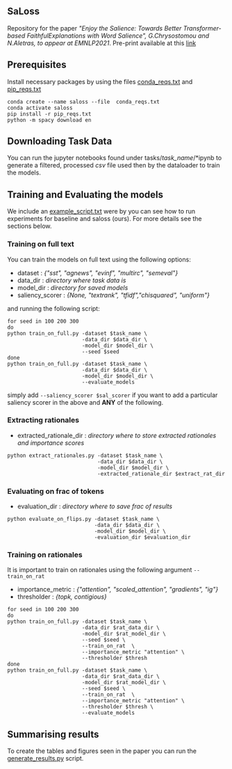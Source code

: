 ## SaLoss

Repository for the paper *"Enjoy the Salience: Towards Better Transformer-based FaithfulExplanations with Word Salience", G.Chrysostomou and N.Aletras, to appear at EMNLP2021*. Pre-print available at this [link](https://arxiv.org/pdf/*)

## Prerequisites

Install necessary packages by using the files  [conda_reqs.txt](https://github.com/GChrysostomou/sal-loss_/blob/main/conda_reqs.txt) and  [pip_reqs.txt](https://github.com/GChrysostomou/sal-loss_/blob/main/pip_reqs.txt)  

```
conda create --name saloss --file  conda_reqs.txt
conda activate saloss
pip install -r pip_reqs.txt
python -m spacy download en
```

## Downloading Task Data
You can run the jupyter notebooks found under tasks/*task_name*/\*ipynb to generate a filtered, processed *csv* file used then by the dataloader to train the models.

## Training and Evaluating the models

We include an [example_script.txt](https://github.com/GChrysostomou/sal-loss_/blob/main/example_script.txt) were by you can see how to run experiments for baseline and saloss (ours). For more details see the sections below.

### Training on full text

You can train the models on full text using the following options: 

* dataset : *{"sst", "agnews", "evinf", "multirc", "semeval"}*
* data_dir : *directory where task data is* 
* model_dir : *directory for saved models*
* saliency_scorer : *{None, "textrank", "tfidf","chisquared", "uniform"}*

and running the following script:

``` 
for seed in 100 200 300
do
python train_on_full.py -dataset $task_name \
                        -data_dir $data_dir \
                        -model_dir $model_dir \ 
                        --seed $seed 
done
python train_on_full.py -dataset $task_name \
                        -data_dir $data_dir \
                        -model_dir $model_dir \ 
                        --evaluate_models
```

simply add ```--saliency_scorer $sal_scorer``` if you want to add a particular saliency scorer in the above and <b>ANY</b> of the following.

### Extracting rationales

* extracted_rationale_dir : *directory where to store extracted rationales and importance scores* 

```
python extract_rationales.py -dataset $task_name \
                             -data_dir $data_dir \
                             -model_dir $model_dir \
                             -extracted_rationale_dir $extract_rat_dir
```

### Evaluating on frac of tokens

* evaluation_dir : *directory where to save frac of results*

``` 
python evaluate_on_flips.py -dataset $task_name \
                            -data_dir $data_dir \
                            -model_dir $model_dir \
                            -evaluation_dir $evaluation_dir 
```

### Training on rationales 

It is important to train on rationales using the following argument ```--train_on_rat```

* importance_metric : *{"attention", "scaled_attention", "gradients", "ig"}*
* thresholder : *{topk, contigious}*

```
for seed in 100 200 300
do
python train_on_full.py -dataset $task_name \
                        -data_dir $rat_data_dir \
                        -model_dir $rat_model_dir \
                        --seed $seed \
                        --train_on_rat  \
                        --importance_metric "attention" \
                        --thresholder $thresh
done
python train_on_full.py -dataset $task_name \
                        -data_dir $rat_data_dir \
                        -model_dir $rat_model_dir \
                        --seed $seed \
                        --train_on_rat  \
                        --importance_metric "attention" \
                        --thresholder $thresh \
                        --evaluate_models
```


## Summarising results

To create the tables and figures seen in the paper you can run the [generate_results.py](https://github.com/GChrysostomou/sal-loss_/blob/main/src/utils/generate_results.py) script.
